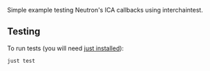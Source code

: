Simple example testing Neutron's ICA callbacks using interchaintest.

## Testing

To run tests (you will need [just installed](https://just.systems/man/en/chapter_1.html)):

```
just test
```
